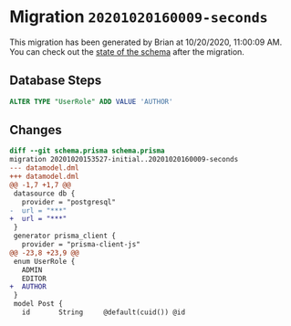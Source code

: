 # Migration `20201020160009-seconds`

This migration has been generated by Brian at 10/20/2020, 11:00:09 AM.
You can check out the [state of the schema](./schema.prisma) after the migration.

## Database Steps

```sql
ALTER TYPE "UserRole" ADD VALUE 'AUTHOR'
```

## Changes

```diff
diff --git schema.prisma schema.prisma
migration 20201020153527-initial..20201020160009-seconds
--- datamodel.dml
+++ datamodel.dml
@@ -1,7 +1,7 @@
 datasource db {
   provider = "postgresql"
-  url = "***"
+  url = "***"
 }
 generator prisma_client {
   provider = "prisma-client-js"
@@ -23,8 +23,9 @@
 enum UserRole {
   ADMIN
   EDITOR
+  AUTHOR
 }
 model Post {
   id       String     @default(cuid()) @id
```


